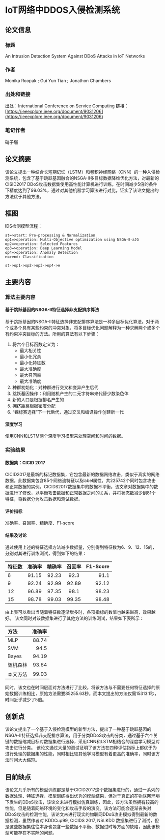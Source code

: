 # IoT网络中DDOS入侵检测系统
## 论文信息
### 标题
An Intrusion Detection System Against DDoS Attacks in loT Networks
### 作者
Monika Roopak ; Gui Yun Tian ; Jonathon Chambers
### 出处和链接
出处：International Conference on Service Computing 
链接：[https://ieeexplore.ieee.org/document/9031206](https://ieeexplore.ieee.org/document/9031206)
### 笔记作者
硝子壜
## 论文摘要
该论文提出一种结合长短期记忆（LSTM）和卷积神经网络（CNN）的一种入侵检测系统，包含了基于跳跃基因融合的NSGA-Ⅱ多目标数据降维优化方法，对最新的CISID2017 DDoS攻击数据集使用高性能计算机进行训练，在时间减少5倍的条件下精度达到了99.03%，通过对其他机器学习算法进行对比，证实了该论文提出的方法优于其他方法。
## 框图
IDS检测模型流程：
```flow
st=>start: Pre-processing & Normalization
op1=>operation: Multi-Objective optimization using NSGA-Ⅱ-aJG
op2=>operation: Selected Features
op3=>operation: Deep Learning Model
op4=>operation: Anomaly Detection
e=>end: Classification

st->op1->op2->op3->op4->e
```
## 主要内容
### 算法主要内容
#### 基于跳跃基因的NSGA-Ⅱ特征选择非支配排序算法
基于跳跃基因的NSGA-Ⅱ特征选择非支配排序算法是一种多目标优化算法，对于两个或多个具有某些约束的冲突对象，将多目标优化问题解释为一种求解两个或多个有约束冲突目标的方法。所用的算法有以下步骤：
1. 将六个目标函数定义为：
	* 最大相关性
	* 最小化冗余
	* 最小化特征数
	* 最大准确度
	* 最大召回率
	* 最大准确度
2. 种群初始化：对种群进行交叉和变异产生后代
3. 跳跃基因操作：利用随机产生的二元字符串来代替少数染色体
4. 新的人口是根据排名产生的
5. 拥挤距离根据密度分配
5. “锦标赛选择”下一代后代，通过交叉和编译操作创建新一代

#### 深度学习
使用CNN和LSTM两个深度学习模型来处理空间和时间的数据。
### 实验结果
#### 数据集：CICID 2017
CICID2017是最新的标记数据集，它包含最新的数据网络攻击，类似于真实的网络数据。此数据集包含85个网络流特征以及label属性，共225742个同时包含攻击和正常数据的实例。CICIDS2017数据集中的数据不平衡，该文章对数据集中的数据进行了修改，以平衡攻击数据和正常数据之间的关系，并将状态数减少到81个特征，将数据分为攻击数据和测试数据。
#### 评价指标
准确率、召回率、精确度、F1-score
#### 结果及讨论
通过使用上述的特征选择方法减少数据量，分别得到特征数为6、9、12、15的，分别对其进行训练测试，得到如下的结果：

| 特征数  | 准确率  |  精确率 | 召回率| F1-Score |
|:------ | :-----: | :----: | :------: | -----: | 
| 6      | 91.15   |  92.23 | 92.3     | 91.1  |
| 9      | 92.24   |  92.99 | 92.89    | 92.12 |
| 12     | 96.89   |  97.35 | 98.1     | 98.23 |
| 15     | 98.78   |  99.03 | 99.35    | 98.48 |

由上表可以看出当随着特征数逐渐增多时，各项指标的数值也越来越高，效果越好。
该文同时对该数据集进行了其他方法的训练测试，结果如下表所示：

| 方法  | 准确率  |
|:------ | -----: |
| MLP   |88.74   |
| SVM   |94.5  |
| Bayes |94.19  |
| 随机森林 | 93.64  |
|本文方法| 99.03 | 

同时，该文也在时间层面对方法进行了比较，将该方法与不需要任何特征选择的原始数据训练相比，原始方法需要85255.63秒，而本文提出的方法仅需15313.1秒，时间近乎减少了5倍。
## 创新点
该论文提出了一个基于入侵检测模型的新型方法，提出了一种基于跳跃基因的NSGA-Ⅱ特征选择非支配排序算法，用于分类DDoS攻击的分类，通过基于六个关键的数据缩减目标对数据集进行选择，采用CNN和LSTM相结合的深度学习模型对攻击进行分类。
该论文通过大量的测试证明了该方法在四种评估指标上都优于为进行处理的数据集的性能，同时相比较其他学习模型有着更高的准确率，同时该方法时间大大缩短。
## 目前缺点
该论文几乎所有的模型训练都是基于CICID2017这个数据集进行的，通过一系列的数据处理、特征选择、模型训练得出优秀的模型结果，但对于真正的在物联网环境下发生的DDoS攻击，该论文未进行模拟仿真训练，因此，该方法虽然拥有较高的性能，但是随着网络环境的变化和攻击手段的演变，该方法可能会逐渐丧失对DDoS攻击的检测性能，该论文未进行现实的物联网DDoS攻击模拟得到最新的数据检测，虽然作者对 KDDCup99, CICIDS 2017, NSLKDD 数据集进行了测试，但是这些数据集往往本身也包含一些数据不平衡、数据过时等方面的缺陷，因此该模型可能存在不实际的问题。

